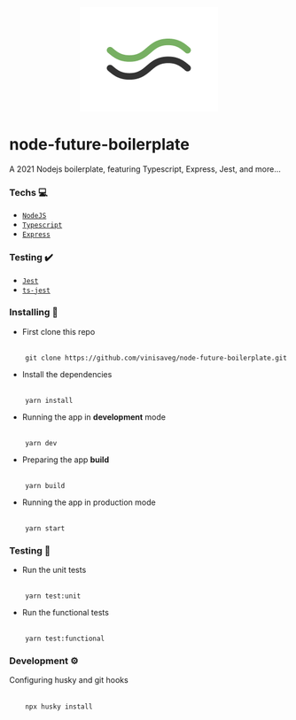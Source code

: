 <p align="center">
   <img src=".github/assets/logo.png"/>
</p>

# node-future-boilerplate

A 2021 Nodejs boilerplate, featuring Typescript, Express, Jest, and more...

### Techs :computer:

- [`NodeJS`](https://nodejs.org/)
- [`Typescript`](https://www.typescriptlang.org)
- [`Express`](https://expressjs.com/)

### Testing :heavy_check_mark:

- [`Jest`](https://jestjs.io)
- [`ts-jest`](https://kulshekhar.github.io/ts-jest/)

### Installing :construction_worker:

- First clone this repo

```

    git clone https://github.com/vinisaveg/node-future-boilerplate.git

```

- Install the dependencies

```

    yarn install

```

- Running the app in **development** mode

```

    yarn dev

```

- Preparing the app **build**

```

    yarn build

```

- Running the app in production mode

```

    yarn start

```

### Testing :rotating_light:

- Run the unit tests

```

    yarn test:unit

```

- Run the functional tests

```

    yarn test:functional

```

### Development :gear:

Configuring husky and git hooks

```bash

    npx husky install

```

